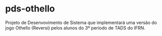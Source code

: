 pds-othello
===========

Projeto de Desenvovimento de Sistema que implementará uma versão do jogo Othello (Reversi) pelos alunos do 3º período de TADS do IFRN.
